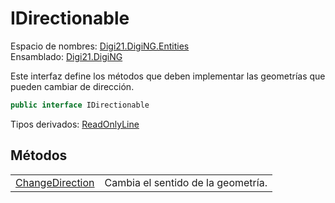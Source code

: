 # IDirectionable

Espacio de nombres: [Digi21.DigiNG.Entities](../)  
Ensamblado: [Digi21.DigiNG](../../)

Este interfaz define los métodos que deben implementar las geometrías que pueden cambiar de dirección.

```csharp
public interface IDirectionable
```

Tipos derivados: [ReadOnlyLine](../readonlyline.md)

## Métodos

|  |  |
| :--- | :--- |
| [ChangeDirection](metodos/changedirection.md) | Cambia el sentido de la geometría. |




